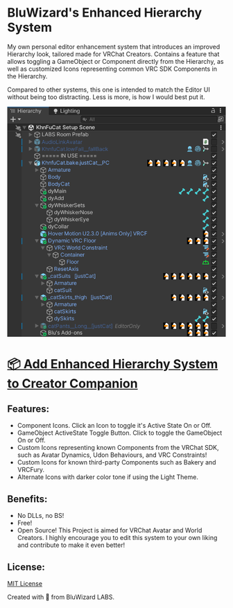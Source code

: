 # BluWizard's Enhanced Hierarchy System

My own personal editor enhancement system that introduces an improved Hierarchy look, tailored made for VRChat Creators. Contains a feature that allows toggling a GameObject or Component directly from the Hierarchy, as well as customized Icons representing common VRC SDK Components in the Hierarchy.

Compared to other systems, this one is intended to match the Editor UI without being too distracting. Less is more, is how I would best put it.

![Demo Image](/Resources/Images/Unity_YskJ9RDDUZ.png)

# [📦 Add Enhanced Hierarchy System to Creator Companion](https://vpm.bluwizard.net/)

## Features:
- Component Icons. Click an Icon to toggle it's Active State On or Off.
- GameObject ActiveState Toggle Button. Click to toggle the GameObject On or Off.
- Custom Icons representing known Components from the VRChat SDK, such as Avatar Dynamics, Udon Behaviours, and VRC Constraints!
- Custom Icons for known third-party Components such as Bakery and VRCFury.
- Alternate Icons with darker color tone if using the Light Theme.

## Benefits:
- No DLLs, no BS!
- Free!
- Open Source! This Project is aimed for VRChat Avatar and World Creators. I highly encourage you to edit this system to your own liking and contribute to make it even better!

## License:
[MIT License](LICENSE.md)

Created with 💙 from BluWizard LABS.